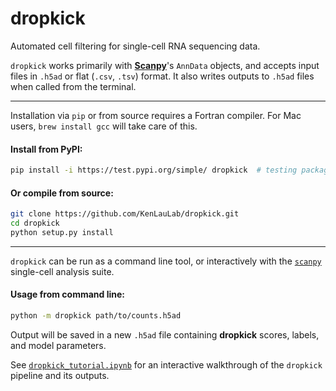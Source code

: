 # dropkick
Automated cell filtering for single-cell RNA sequencing data.

`dropkick` works primarily with [**Scanpy**](https://icb-scanpy.readthedocs-hosted.com/en/stable/)'s `AnnData` objects, and accepts input files in `.h5ad` or flat (`.csv`, `.tsv`) format. It also writes outputs to `.h5ad` files when called from the terminal.

---
Installation via `pip` or from source requires a Fortran compiler. For Mac users, `brew install gcc` will take care of this.

#### Install from PyPI:
```bash
pip install -i https://test.pypi.org/simple/ dropkick  # testing package index
```

#### Or compile from source:
```bash
git clone https://github.com/KenLauLab/dropkick.git
cd dropkick
python setup.py install
```

---
`dropkick` can be run as a command line tool, or interactively with the [`scanpy`](https://icb-scanpy.readthedocs-hosted.com/en/stable/) single-cell analysis suite.

#### Usage from command line:
```bash
python -m dropkick path/to/counts.h5ad
```

Output will be saved in a new `.h5ad` file containing __dropkick__ scores, labels, and model parameters.

See [`dropkick_tutorial.ipynb`](dropkick_tutorial.ipynb) for an interactive walkthrough of the `dropkick` pipeline and its outputs.
